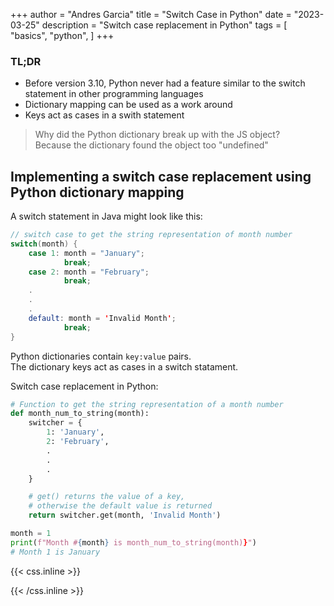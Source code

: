 +++
author = "Andres Garcia"
title = "Switch Case in Python"
date = "2023-03-25"
description = "Switch case replacement in Python"
tags = [
    "basics",
    "python",
]
+++

### TL;DR 
- Before version 3.10, Python never had a feature similar to the switch statement in other programming languages  
- Dictionary mapping can be used as a work around
- Keys act as cases in a swith statement  

>Why did the Python dictionary break up with the JS object?  
>Because the dictionary found the object too "undefined"   

## Implementing a switch case replacement using Python dictionary mapping 

A switch statement in Java might look like this:
```java
// switch case to get the string representation of month number
switch(month) {
    case 1: month = "January";
            break;
    case 2: month = "February";
            break;
    .
    .
    .
    default: month = 'Invalid Month';
            break;
}
```

Python dictionaries contain `key:value` pairs.  
The dictionary keys act as cases in a switch statament.   

Switch case replacement in Python:  
```python
# Function to get the string representation of a month number
def month_num_to_string(month):
    switcher = {
        1: 'January',
        2: 'February',
        .
        .
        .
    }

    # get() returns the value of a key,
    # otherwise the default value is returned
    return switcher.get(month, 'Invalid Month')

month = 1
print(f"Month #{month} is month_num_to_string(month)}") 
# Month 1 is January
```


{{< css.inline >}}
<style>
.canon { background: white; width: 100%; height: auto; }
</style>
{{< /css.inline >}}
